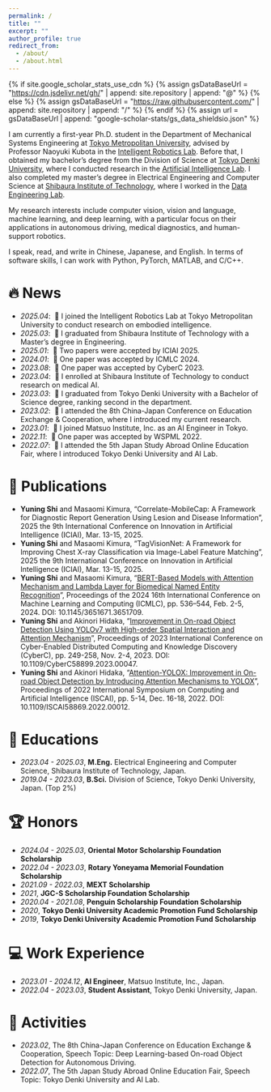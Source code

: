 ```yaml
---
permalink: /
title: ""
excerpt: ""
author_profile: true
redirect_from: 
  - /about/
  - /about.html
---
```


{% if site.google_scholar_stats_use_cdn %}
{% assign gsDataBaseUrl = "https://cdn.jsdelivr.net/gh/" | append: site.repository | append: "@" %}
{% else %}
{% assign gsDataBaseUrl = "https://raw.githubusercontent.com/" | append: site.repository | append: "/" %}
{% endif %}
{% assign url = gsDataBaseUrl | append: "google-scholar-stats/gs_data_shieldsio.json" %}

<span class='anchor' id='about-me'></span>

I am currently a first-year Ph.D. student in the Department of Mechanical Systems Engineering at [Tokyo Metropolitan University](https://www.tmu.ac.jp/english/index.html), advised by Professor Naoyuki Kubota in the [Intelligent Robotics Lab](https://en.kub-lab.jp/). Before that, I obtained my bachelor’s degree from the Division of Science at [Tokyo Denki University](https://www.dendai.ac.jp/en/), where I conducted research in the [Artificial Intelligence Lab](https://tdu-ai-lab.github.io/). I also completed my master’s degree in Electrical Engineering and Computer Science at [Shibaura Institute of Technology](https://www.shibaura-it.ac.jp/en/), where I worked in the [Data Engineering Lab](https://www.shibaura-it.ac.jp/en/research/laboratory/00074.html). 

My research interests include computer vision, vision and language, machine learning, and deep learning, with a particular focus on their applications in autonomous driving, medical diagnostics, and human-support robotics.

I speak, read, and write in Chinese, Japanese, and English. In terms of software skills, I can work with Python, PyTorch, MATLAB, and C/C++.

# 🔥 News
- *2025.04*: &nbsp;🎉 I joined the Intelligent Robotics Lab at Tokyo Metropolitan University to conduct research on embodied intelligence.
- *2025.03*: &nbsp;🎉 I graduated from Shibaura Institute of Technology with a Master’s degree in Engineering.
- *2025.01*: &nbsp;🎉 Two papers were accepted by ICIAI 2025.
- *2024.01*: &nbsp;🎉 One paper was accepted by ICMLC 2024.
- *2023.08*: &nbsp;🎉 One paper was accepted by CyberC 2023.
- *2023.04*: &nbsp;🎉 I enrolled at Shibaura Institute of Technology to conduct research on medical AI.
- *2023.03*: &nbsp;🎉 I graduated from Tokyo Denki University with a Bachelor of Science degree, ranking second in the department.
- *2023.02*: &nbsp;🎉 I attended the 8th China-Japan Conference on Education Exchange & Cooperation, where I introduced my current research.
- *2023.01*: &nbsp;🎉 I joined Matsuo Institute, Inc. as an AI Engineer in Tokyo.
- *2022.11*: &nbsp;🎉 One paper was accepted by WSPML 2022.
- *2022.07*: &nbsp;🎉 I attended the 5th Japan Study Abroad Online Education Fair, where I introduced Tokyo Denki University and AI Lab.

# 📝 Publications 
- **Yuning Shi** and Masaomi Kimura, “Correlate-MobileCap: A Framework for Diagnostic Report Generation Using Lesion and Disease Information”, 2025 the 9th International Conference on Innovation in Artificial Intelligence (ICIAI), Mar. 13-15, 2025.
- **Yuning Shi** and Masaomi Kimura, “TagVisionNet: A Framework for Improving Chest X-ray Classification via Image-Label Feature Matching”, 2025 the 9th International Conference on Innovation in Artificial Intelligence (ICIAI), Mar. 13-15, 2025.
- **Yuning Shi** and Masaomi Kimura, “[BERT-Based Models with Attention Mechanism and Lambda Layer for Biomedical Named Entity Recognition](https://dl.acm.org/doi/abs/10.1145/3651671.3651709)”, Proceedings of the 2024 16th International Conference on Machine Learning and Computing (ICMLC), pp. 536–544, Feb. 2-5, 2024. DOI: 10.1145/3651671.3651709.
- **Yuning Shi** and Akinori Hidaka, “[Improvement in On-road Object Detection Using YOLOv7 with High-order Spatial Interaction and Attention Mechanism](https://ieeexplore.ieee.org/abstract/document/10438763)”, Proceedings of 2023 International Conference on Cyber-Enabled Distributed Computing and Knowledge Discovery (CyberC), pp. 249-258, Nov. 2-4, 2023. DOI: 10.1109/CyberC58899.2023.00047.
- **Yuning Shi** and Akinori Hidaka, “[Attention-YOLOX: Improvement in On-road Object Detection by Introducing Attention Mechanisms to YOLOX](https://ieeexplore.ieee.org/abstract/document/10380042)”, Proceedings of 2022 International Symposium on Computing and Artificial Intelligence (ISCAI), pp. 5-14, Dec. 16-18, 2022. DOI: 10.1109/ISCAI58869.2022.00012.

# 📖 Educations
- *2023.04 - 2025.03*, **M.Eng.** Electrical Engineering and Computer Science, Shibaura Institute of Technology, Japan. 
- *2019.04 - 2023.03*, **B.Sci.** Division of Science, Tokyo Denki University, Japan. (Top 2%)

# 🏆 Honors
- *2024.04 - 2025.03*, **Oriental Motor Scholarship Foundation Scholarship**
- *2022.04 - 2023.03*, **Rotary Yoneyama Memorial Foundation Scholarship**
- *2021.09 - 2022.03*, **MEXT Scholarship**
- *2021*, **JGC-S Scholarship Foundation Scholarship**
- *2020.04 - 2021.08*, **Penguin Scholarship Foundation Scholarship**
- *2020*, **Tokyo Denki University Academic Promotion Fund Scholarship**
- *2019*, **Tokyo Denki University Academic Promotion Fund Scholarship**

# 💻 Work Experience
- *2023.01 - 2024.12*, **AI Engineer**, Matsuo Institute, Inc., Japan.
- *2022.04 - 2023.03*, **Student Assistant**, Tokyo Denki University, Japan.

# 💬 Activities
- *2023.02*, The 8th China-Japan Conference on Education Exchange & Cooperation, Speech Topic: Deep Learning-based On-road Object Detection for Autonomous Driving.
- *2022.07*, The 5th Japan Study Abroad Online Education Fair, Speech Topic: Tokyo Denki University and AI Lab.
